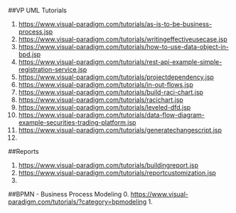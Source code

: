 ##VP UML Tutorials
1. https://www.visual-paradigm.com/tutorials/as-is-to-be-business-process.jsp
2. https://www.visual-paradigm.com/tutorials/writingeffectiveusecase.jsp
3. https://www.visual-paradigm.com/tutorials/how-to-use-data-object-in-bpd.jsp
4. https://www.visual-paradigm.com/tutorials/rest-api-example-simple-registration-service.jsp
5. https://www.visual-paradigm.com/tutorials/projectdependency.jsp
6. https://www.visual-paradigm.com/tutorials/in-out-flows.jsp
7. https://www.visual-paradigm.com/tutorials/build-raci-chart.jsp
8. https://www.visual-paradigm.com/tutorials/racichart.jsp
9. https://www.visual-paradigm.com/tutorials/leveled-dfd.jsp
10. https://www.visual-paradigm.com/tutorials/data-flow-diagram-example-securities-trading-platform.jsp
11. https://www.visual-paradigm.com/tutorials/generatechangescript.jsp
12. 

##Reports
1. https://www.visual-paradigm.com/tutorials/buildingreport.jsp
2. https://www.visual-paradigm.com/tutorials/reportcustomization.jsp
3. 

##BPMN - Business Process Modeling
0. https://www.visual-paradigm.com/tutorials/?category=bpmodeling
1. 
